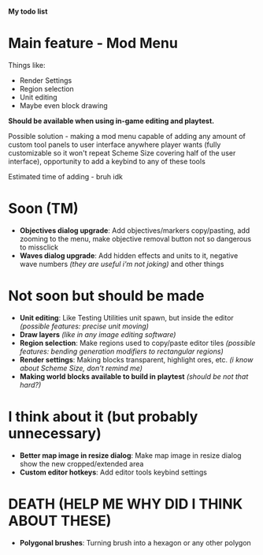 **My todo list**

# Main feature - Mod Menu
Things like:
* Render Settings
* Region selection
* Unit editing
* Maybe even block drawing

**Should be available when using in-game editing and playtest.**

Possible solution - making a mod menu capable of adding any amount of custom tool panels to user interface anywhere player wants (fully customizable so it won't repeat Scheme Size covering half of the user interface), opportunity to add a keybind to any of these tools

Estimated time of adding - bruh idk

# Soon (TM)
* **Objectives dialog upgrade**: Add objectives/markers copy/pasting, add zooming to the menu, make objective removal button not so dangerous to missclick
* **Waves dialog upgrade**: Add hidden effects and units to it, negative wave numbers *(they are useful i'm not joking)* and other things

# Not soon but should be made
* **Unit editing**: Like Testing Utilities unit spawn, but inside the editor *(possible features: precise unit moving)*
* **Draw layers** *(like in any image editing software)*
* **Region selection**: Make regions used to copy/paste editor tiles *(possible features: bending generation modifiers to rectangular regions)*
* **Render settings**: Making blocks transparent, highlight ores, etc. *(i know about Scheme Size, don't remind me)*
* **Making world blocks available to build in playtest** *(should be not that hard?)*

# I think about it (but probably unnecessary)
* **Better map image in resize dialog**: Make map image in resize dialog show the new cropped/extended area
* **Custom editor hotkeys**: Add editor tools keybind settings

# DEATH (HELP ME WHY DID I THINK ABOUT THESE)
* **Polygonal brushes**: Turning brush into a hexagon or any other polygon
